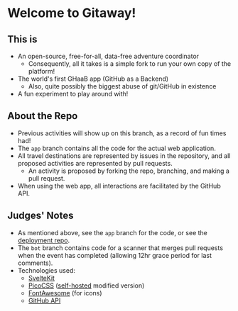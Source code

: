 # Welcome to Gitaway!

## This is

-   An open-source, free-for-all, data-free adventure coordinator
    -   Consequently, all it takes is a simple fork to run your own copy of the platform!
-   The world's first GHaaB app (GitHub as a Backend)
    -   Also, quite possibly the biggest abuse of git/GitHub in existence
-   A fun experiment to play around with!

## About the Repo

-   Previous activities will show up on this branch, as a record of fun times had!
-   The `app` branch contains all the code for the actual web application.
-   All travel destinations are represented by issues in the repository, and all proposed activities are represented by pull requests.
    -   An activity is proposed by forking the repo, branching, and making a pull request.
-   When using the web app, all interactions are facilitated by the GitHub API.

## Judges' Notes

-   As mentioned above, see the `app` branch for the code, or see the [deployment repo](https://github.com/JasonXu314/gitaway-deployment).
-   The `bot` branch contains code for a scanner that merges pull requests when the event has completed (allowing 12hr grace period for last comments).
-   Technologies used:
    -   [SvelteKit](https://kit.svelte.dev/)
    -   [PicoCSS](https://picocss.com/) ([self-hosted](https://mypico.jasonxu.dev) modified version)
    -   [FontAwesome](https://fontawesome.com/) (for icons)
    -   [GitHub API](https://docs.github.com/en/rest?apiVersion=2022-11-28)

